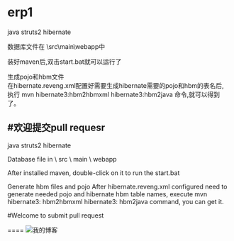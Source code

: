 erp1
====

java  struts2 hibernate  



数据库文件在   \src\main\webapp中

装好maven后,双击start.bat就可以运行了


生成pojo和hbm文件    
在hibernate.reveng.xml配置好需要生成hibernate需要的pojo和hbm的表名后,
执行 mvn hibernate3:hbm2hbmxml hibernate3:hbm2java  命令,就可以得到了。

#欢迎提交pull  requesr
------------------------------------------------------------------------------
java struts2 hibernate 

Database file in \ src \ main \ webapp 

After installed maven, double-click on it to run the start.bat 

Generate hbm files and  pojo 
After hibernate.reveng.xml configured need to generate needed pojo and hibernate hbm table names, execute mvn hibernate3: hbm2hbmxml hibernate3: hbm2java command, you can get it.

#Welcome to submit pull request

====
![我的博客](http://service.t.sina.com.cn/widget/qmd/1597668397/99810a10/1.png "")

